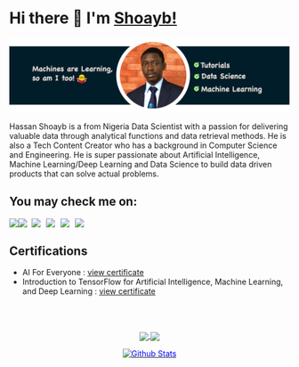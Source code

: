 # Hi there 👋 I'm [Shoayb!](https://hassan-shoayb.github.io/)   
![](https://raw.githubusercontent.com/Hassan-Shoayb/Hassan-Shoayb/main/Hassan-Shoayb.png)


<p>Hassan Shoayb is a from Nigeria Data Scientist with a passion for delivering valuable data through analytical functions and data retrieval methods. He is also a Tech Content Creator who has a background in Computer Science and Engineering. He is super passionate about Artificial Intelligence, Machine Learning/Deep Learning and Data Science to build data driven products that can solve actual problems. </p>

<h2>You may check me on: </h2>

<a href="https://www.kaggle.com/engrshoayb">   
  <img align="left" src="https://img.shields.io/badge/Kaggle-20BEFF?style=for-the-badge&logo=Kaggle&logoColor=white"  />
</a>

<a href="https://www.linkedin.com/in/hassan-shoayb/">
  <img align="left" width="24px" src="https://cdn-icons-png.flaticon.com/512/174/174857.png"  />
</a>


<a href="https://twitter.com/engr_shoayb">
  <img align="left" width="26px" src="https://logodownload.org/wp-content/uploads/2014/09/twitter-logo-6.png" />
</a>

<a href="mailto:engrshoayb@gmail.com">
  <img align="left" width="26px" src="https://cdn-icons-png.flaticon.com/512/281/281769.png" />
</a>

<a href="https://www.youtube.com/c/Softlinks">
  <img align="left" width="26px" src="https://i.pinimg.com/originals/46/02/cb/4602cbc18967da9c1eba7452905cd99b.png" />
</a>  
<a href="https://shoayb.hashnode.dev/">
  <img align="left" width="26px" src="https://cdn.hashnode.com/res/hashnode/image/upload/v1611902473383/CDyAuTy75.png?auto=compress" />
</a>

<!-- ![](https://komarev.com/ghpvc/?username=Hassan-Shoayb&color=blue)   -->

<br>
<h2>Certifications</h2>
<ul>
    <li>AI For Everyone : <a href='https://www.coursera.org/account/accomplishments/verify/THNHQELZXLR3'> view certificate </a> </li>
    <li>Introduction to TensorFlow for Artificial Intelligence, Machine Learning, and Deep Learning :  <a href='#'> view certificate </a></li>
</ul>


<br>

<br>

<p align="center">
  <a href="https://github.com/Hassan-Shoayb?tab=repositories">
    <img
      align="center"
      src="https://github-readme-stats.vercel.app/api/top-langs/?username=Hassan-Shoayb&layout=compact&theme=algolia&count_private=true"
    />
  </a>
  <a href="https://github.com/Hassan-Shoayb?tab=repositories">
    <img
      align="center"
      height="165"
      src="https://github-readme-stats.vercel.app/api?username=Hassan-Shoayb&count_private=true&show_icons=true&custom_title=Github%20Status&hide=issues&theme=algolia&count_private=true"
    />
  </a>
</p>

<p align="center" dir="auto">
        <a target="_blank" rel="noopener noreferrer" href="https://raw.githubusercontent.com/bornmay/bornmay/Update/svg/Bottom.svg"><img src="https://raw.githubusercontent.com/bornmay/bornmay/Update/svg/Bottom.svg" alt="Github Stats" style="max-width: 100%;color:blue"></a>
</p>

<!--
**Hassan-Shoayb/Hassan-Shoayb** is a ✨ _special_ ✨ repository because its `README.md` (this file) appears on your GitHub profile.

Here are some ideas to get you started:

- 🔭 I’m currently working on ...
- 🌱 I’m currently learning ...
- 👯 I’m looking to collaborate on ...
- 🤔 I’m looking for help with ...
- 💬 Ask me about ...
- 📫 How to reach me: ...
- 😄 Pronouns: ...
- ⚡ Fun fact: ...
--> 
